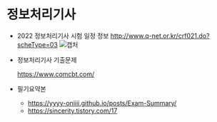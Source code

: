# 정보처리기사


- 2022 정보처리기사 시험 일정 정보 http://www.q-net.or.kr/crf021.do?scheType=03
  ![캡처](https://user-images.githubusercontent.com/73099980/155106107-55908cea-b252-447e-ba5e-f5abfbb11547.PNG)
  
- 정보처리기사 기출문제

  https://www.comcbt.com/

- 필기요약본

  - https://yyyy-oniiii.github.io/posts/Exam-Summary/
  - https://sincerity.tistory.com/17
  
